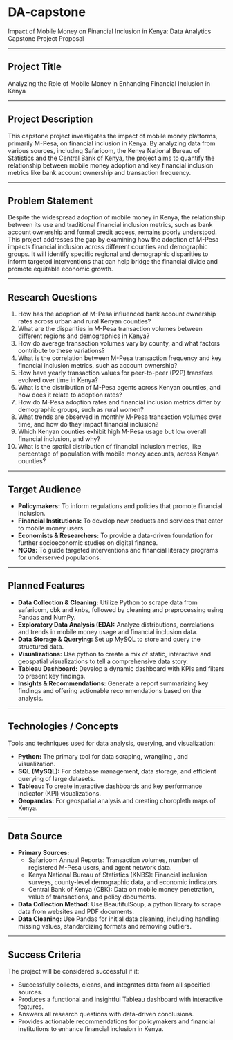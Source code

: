 # DA-capstone
Impact of Mobile Money on Financial Inclusion in Kenya: Data Analytics Capstone Project Proposal

***

## Project Title
Analyzing the Role of Mobile Money in Enhancing Financial Inclusion in Kenya

***

## Project Description
This capstone project investigates the impact of mobile money platforms, primarily M-Pesa, on financial inclusion in Kenya. By analyzing data from various sources, including Safaricom, the Kenya National Bureau of Statistics and the Central Bank of Kenya, the project aims to quantify the relationship between mobile money adoption and key financial inclusion metrics like bank account ownership and transaction frequency. 

***

## Problem Statement
Despite the widespread adoption of mobile money in Kenya, the relationship between its use and traditional financial inclusion metrics, such as bank account ownership and formal credit access, remains poorly understood. This project addresses the gap by examining how the adoption of M-Pesa impacts financial inclusion across different counties and demographic groups. It will identify specific regional and demographic disparities to inform targeted interventions that can help bridge the financial divide and promote equitable economic growth.

***

## Research Questions
1. How has the adoption of M-Pesa influenced bank account ownership rates across urban and rural Kenyan counties?
2. What are the disparities in M-Pesa transaction volumes between different regions and demographics in Kenya?
3. How do average transaction volumes vary by county, and what factors contribute to these variations?
4. What is the correlation between M-Pesa transaction frequency and key financial inclusion metrics, such as account ownership?
5. How have yearly transaction values for peer-to-peer (P2P) transfers evolved over time in Kenya?
6. What is the distribution of M-Pesa agents across Kenyan counties, and how does it relate to adoption rates?
7. How do M-Pesa adoption rates and financial inclusion metrics differ by demographic groups, such as rural women?
8. What trends are observed in monthly M-Pesa transaction volumes over time, and how do they impact financial inclusion?
9. Which Kenyan counties exhibit high M-Pesa usage but low overall financial inclusion, and why?
10. What is the spatial distribution of financial inclusion metrics, like percentage of population with mobile money accounts, across Kenyan counties?

***

## Target Audience
* **Policymakers:** To inform regulations and policies that promote financial inclusion.
* **Financial Institutions:** To develop new products and services that cater to mobile money users.
* **Economists & Researchers:** To provide a data-driven foundation for further socioeconomic studies on digital finance.
* **NGOs:** To guide targeted interventions and financial literacy programs for underserved populations.

***

## Planned Features
* **Data Collection & Cleaning:** Utilize Python to scrape data from safaricom, cbk and knbs, followed by cleaning and preprocessing using Pandas and NumPy.
* **Exploratory Data Analysis (EDA):** Analyze distributions, correlations and trends in mobile money usage and financial inclusion data.
* **Data Storage & Querying:** Set up MySQL to store and query the structured data.
* **Visualizations:** Use python to create a mix of static, interactive and geospatial visualizations to tell a comprehensive data story.
* **Tableau Dashboard:** Develop a dynamic dashboard with KPIs and filters to present key findings.
* **Insights & Recommendations:** Generate a report summarizing key findings and offering actionable recommendations based on the analysis.

***

## Technologies / Concepts
Tools and techniques used for data analysis, querying, and visualization:
* **Python:** The primary tool for data scraping, wrangling , and visualization.
* **SQL (MySQL):** For database management, data storage, and efficient querying of large datasets.
* **Tableau:** To create interactive dashboards and key performance indicator (KPI) visualizations.
* **Geopandas:** For geospatial analysis and creating choropleth maps of Kenya.

***

## Data Source
* **Primary Sources:**
    * Safaricom Annual Reports: Transaction volumes, number of registered M-Pesa users, and agent network data.
    * Kenya National Bureau of Statistics (KNBS): Financial inclusion surveys, county-level demographic data, and economic indicators.
    * Central Bank of Kenya (CBK): Data on mobile money penetration, value of transactions, and policy documents.
* **Data Collection Method:** Use BeautifulSoup, a python library to scrape data from websites and PDF documents.
* **Data Cleaning:** Use Pandas for initial data cleaning, including handling missing values, standardizing formats and removing outliers.

***

## Success Criteria
The project will be considered successful if it:
* Successfully collects, cleans, and integrates data from all specified sources.
* Produces a functional and insightful Tableau dashboard with interactive features.
* Answers all research questions with data-driven conclusions.
* Provides actionable recommendations for policymakers and financial institutions to enhance financial inclusion in Kenya.

